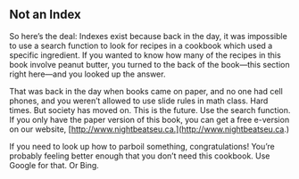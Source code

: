 ## Not an Index

So here’s the deal: Indexes exist because back in the day, it was impossible to
use a search function to look for recipes in a cookbook which used a specific
ingredient. If you wanted to know how many of the recipes in this book
involve peanut butter, you turned to the back of the book—this section right
here—and you looked up the answer.

That was back in the day when books came on paper, and no one had cell
phones, and you weren’t allowed to use slide rules in math class. Hard times.
But society has moved on. This is the future. Use the search function. If you
only have the paper version of this book, you can get a free e-version on our
website, [http://www.nightbeatseu.ca.](http://www.nightbeatseu.ca.)

If you need to look up how to parboil something, congratulations! You’re
probably feeling better enough that you don’t need this cookbook. Use
Google for that. Or Bing.